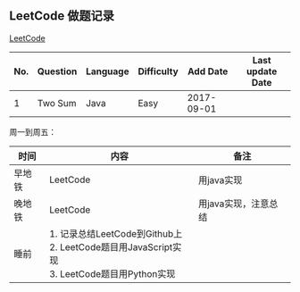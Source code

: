 ## LeetCode 做题记录
[LeetCode](https://leetcode.com/problems/)

| No. | Question | Language | Difficulty | Add Date   | Last update Date |
|-----|----------|----------|------------|------------|------------------|
| 1   | Two Sum  | Java     | Easy       | 2017-09-01 |                  |

周一到周五：

| 时间   | 内容                                                                                                   | 备注                 |
|--------|--------------------------------------------------------------------------------------------------------|----------------------|
| 早地铁 | LeetCode                                                                                               | 用java实现           |
| 晚地铁 | LeetCode                                                                                               | 用java实现，注意总结 |
| 睡前   | 1. 记录总结LeetCode到Github上<br/>2. LeetCode题目用JavaScript实现<br/>3. LeetCode题目用Python实现<br/> |                      |
